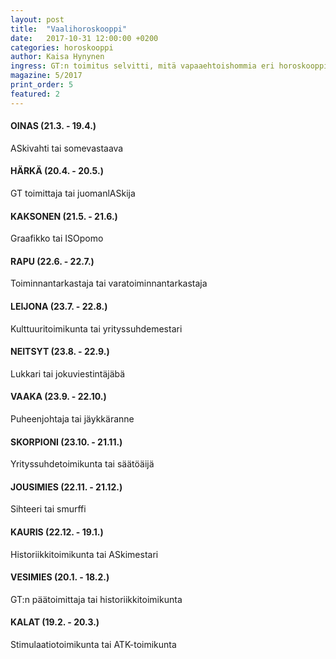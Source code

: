 ```yaml
---
layout: post
title:  "Vaalihoroskooppi"
date:   2017-10-31 12:00:00 +0200
categories: horoskooppi
author: Kaisa Hynynen
ingress: GT:n toimitus selvitti, mitä vapaaehtoishommia eri horoskooppimerkkien edustajilla on odotettavissa ensi vuodelle killassa. Tällasta sit ens vuonna. Muistakaas hakea!
magazine: 5/2017
print_order: 5
featured: 2
---
```


#### OINAS (21.3. - 19.4.)
ASkivahti tai somevastaava

#### HÄRKÄ (20.4. - 20.5.)
GT toimittaja tai juomanlASkija

#### KAKSONEN (21.5. - 21.6.)
Graafikko tai ISOpomo

#### RAPU (22.6. - 22.7.)
Toiminnantarkastaja tai varatoiminnantarkastaja

#### LEIJONA (23.7. - 22.8.)
Kulttuuritoimikunta tai yrityssuhdemestari

#### NEITSYT (23.8. - 22.9.)
Lukkari tai jokuviestintäjäbä

#### VAAKA (23.9. - 22.10.)
Puheenjohtaja tai jäykkäranne

#### SKORPIONI (23.10. - 21.11.)
Yrityssuhdetoimikunta tai säätöäijä

#### JOUSIMIES (22.11. - 21.12.)
Sihteeri tai smurffi

#### KAURIS (22.12. - 19.1.)
Historiikkitoimikunta tai ASkimestari

#### VESIMIES (20.1. - 18.2.)
GT:n päätoimittaja tai historiikkitoimikunta

#### KALAT (19.2. - 20.3.)
Stimulaatiotoimikunta tai ATK-toimikunta
